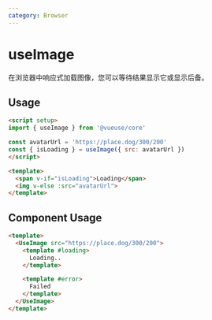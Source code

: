 ```yaml
---
category: Browser
---
```


# useImage

在浏览器中响应式加载图像，您可以等待结果显示它或显示后备。

## Usage

```html
<script setup>
import { useImage } from '@vueuse/core'

const avatarUrl = 'https://place.dog/300/200'
const { isLoading } = useImage({ src: avatarUrl })
</script>

<template>
  <span v-if="isLoading">Loading</span>
  <img v-else :src="avatarUrl">
</template>
```

## Component Usage

```html
<template>
  <UseImage src="https://place.dog/300/200">
    <template #loading>
      Loading..
    </template>

    <template #error>
      Failed
    </template>
  </UseImage>
</template>
```
